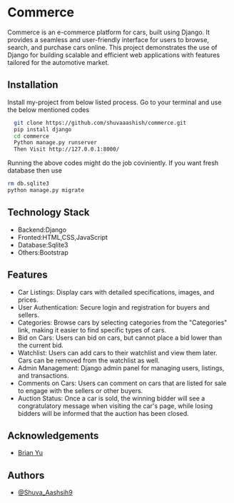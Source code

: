 
# Commerce

Commerce is an e-commerce platform for cars, built using Django. It provides a seamless and user-friendly interface for users to browse, search, and purchase cars online. This project demonstrates the use of Django for building scalable and efficient web applications with features tailored for the automotive market.


## Installation

Install my-project from below listed process.
Go to your terminal and use the below mentioned codes

```bash
  git clone https://github.com/shuvaaashish/commerce.git
  pip install django 
  cd commerce
  Python manage.py runserver 
  Then Visit http://127.0.0.1:8000/
```
Running the above codes might do the job coviniently.
If you want fresh database then use
```bash
rm db.sqlite3
python manage.py migrate
```
    
## Technology Stack
- Backend:Django
- Fronted:HTML,CSS,JavaScript
- Database:Sqlite3
- Others:Bootstrap

## Features

- Car Listings: Display cars with detailed specifications, images, and prices.
- User Authentication: Secure login and registration for buyers and sellers.
- Categories: Browse cars by selecting categories from the "Categories" link, making it easier to find specific types of cars.
- Bid on Cars: Users can bid on cars, but cannot place a bid lower than the current bid.
- Watchlist: Users can add cars to their watchlist and view them later. Cars can be removed from the watchlist as well.
- Admin Management: Django admin panel for managing users, listings, and transactions.
- Comments on Cars: Users can comment on cars that are listed for sale to engage with the sellers or other buyers.
- Auction Status: Once a car is sold, the winning bidder will see a congratulatory message when visiting the car's page, while losing bidders will be informed that the auction has been closed.



## Acknowledgements

 - [Brian Yu](https://github.com/brianyu28)
 


## Authors

- [@Shuva_Aashsih9](https://www.github.com/shuvaaasish)

